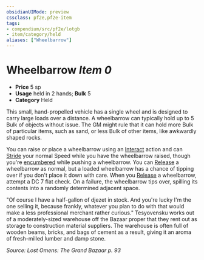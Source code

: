```yaml
---
obsidianUIMode: preview
cssclass: pf2e,pf2e-item
tags:
- compendium/src/pf2e/lotgb
- item/category/held
aliases: ["Wheelbarrow"]
---
```

# Wheelbarrow *Item 0*  

- **Price** 5 sp
- **Usage** held in 2 hands; **Bulk** 5
- **Category** Held

This small, hand-propelled vehicle has a single wheel and is designed to carry large loads over a distance. A wheelbarrow can typically hold up to 5 Bulk of objects without issue. The GM might rule that it can hold more Bulk of particular items, such as sand, or less Bulk of other items, like awkwardly shaped rocks.

You can raise or place a wheelbarrow using an [Interact](../../../Rules/actions/interact.md) action and can [Stride](../../../Rules/actions/stride.md) your normal Speed while you have the wheelbarrow raised, though you're [encumbered](../../../Rules/conditions.md#Encumbered) while pushing a wheelbarrow. You can [Release](../../../Rules/actions/release.md) a wheelbarrow as normal, but a loaded wheelbarrow has a chance of tipping over if you don't place it down with care. When you [Release](../../../Rules/actions/release.md) a wheelbarrow, attempt a DC 7 flat check. On a failure, the wheelbarrow tips over, spilling its contents into a randomly determined adjacent space.

"Of course I have a half-gallon of djezet in stock. And you're lucky I'm the one selling it, because frankly, whatever you plan to do with that would make a less professional merchant rather curious." Tesyovensku works out of a moderately-sized warehouse off the Bazaar proper that they rent out as storage to construction material suppliers. The warehouse is often full of wooden beams, bricks, and bags of cement as a result, giving it an aroma of fresh-milled lumber and damp stone.

*Source: Lost Omens: The Grand Bazaar p. 93*